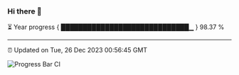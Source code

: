 ### Hi there 👋

⏳ Year progress { █████████████████████████████▁ } 98.37 %

---

⏰ Updated on Tue, 26 Dec 2023 00:56:45 GMT

![Progress Bar CI](https://github.com/JuvenileQ/Progress-Bar-CI/workflows/main/badge.svg)
